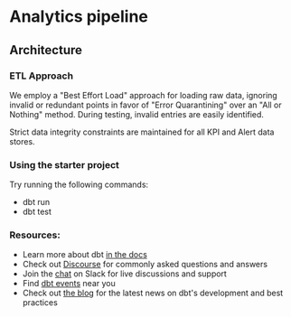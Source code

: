 # Analytics pipeline

## Architecture

### ETL Approach
We employ a "Best Effort Load" approach for loading raw data, ignoring invalid or redundant points in favor of 
"Error Quarantining" over an "All or Nothing" method. During testing, invalid entries are easily identified.

Strict data integrity constraints are maintained for all KPI and Alert data stores.



### Using the starter project

Try running the following commands:
- dbt run
- dbt test


### Resources:
- Learn more about dbt [in the docs](https://docs.getdbt.com/docs/introduction)
- Check out [Discourse](https://discourse.getdbt.com/) for commonly asked questions and answers
- Join the [chat](https://community.getdbt.com/) on Slack for live discussions and support
- Find [dbt events](https://events.getdbt.com) near you
- Check out [the blog](https://blog.getdbt.com/) for the latest news on dbt's development and best practices

